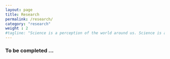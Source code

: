 ```yaml
---
layout: page
title: Research
permalink: /research/
category: "research"
weight : 2
#tagline: "Science is a perception of the world around us. Science is a place where what you find in nature pleases you. - Subrahmanyan Chandrasekhar"
---
```


### To be completed ...

<!--
## The Clusters Hiding in Plain Sight (*CHiPS*) survey
<figure><center>
  <img width="800" src="/images/chips01.png"/>
  <figcaption>The top three panels show color-color diagrams for objects that are detected in all four all-sky surveys (4,206 objects). The axes are the logarithm of the ratio of the X-Ray, mid-IR (MIR) or radio flux to the near-IR (NIR) flux. Points color in pink satisfy our three color cuts. The bottom three panels zoom in on these potential galaxy cluster candidates (735 objects). We remove the background (z > 0.7) and foreground (z < 0.1) sources from our sample based on redshift information from NED. The Phoenix, Perseus (NGC 1275), and Abell 1835 clusters, which host extreme BCGs, are shown with purple, red and green squares, respectively while PKS1353-341 is shown with a blue square.</figcaption>
</center></figure>

I am interested in identifying nearby galaxy clusters (z~0.2-0.7) with QSO dominant at the center, which have been mislabeled simply as a QSO in previous X-ray all-sky survey, such as ROSAT. One example of this misidentified galaxy cluster is the [*Phoenix Cluster*](http://adsabs.harvard.edu/abs/2012Natur.488..349M) (McDonald et al 2012), discovered recently using the Sunyaev–Zel'dovich effect with [the South Pole Telescope](https://pole.uchicago.edu/). This leads us to question of how many of these nearby galaxy cluster we have been mislabeled in existing all-sky surveys.

### First Galaxy Cluster from the *CHIPS* Survey: Galaxy Cluster surrounding PKS1353-341
<!-- <figure><center>
  <img width="500" src="/images/17214_img_full.png"/>
  <figcaption>Left: Chandra broad-band (0.5-7 keV) image for PKS1353-341 on a log-scale colorbar, showing the bright central point source and the surrounding diffuse cluster emission. Right: Magellan PISCO (g,r,i) image of the inner part of the galaxy cluster, showing the central giant elliptical galaxy.</figcaption>
</center></figure> -->

<!--
[<img src="/images/17214_img_full.png" style="float: left; width: 60%; margin-right: 1%; margin-bottom: 0.5em;">](/images/17214_img_full.png)
*Left: Chandra broad-band (0.5-7 keV) image for PKS1353-341 on a log-scale colorbar, showing the bright central point source and the surrounding diffuse cluster emission. Right: Magellan PISCO (g,r,i) image of the inner part of the galaxy cluster, showing the central giant elliptical galaxy.*
<p style="clear: both;"></p>

Our first newly discovered low-redshift (z = 0.223) galaxy cluster with a central X-ray bright point source, PKS1353-341 is presented here. The cluster has mass that are 700 trillions more than the mass of the sun or ~1200 times more massive than our Milky Way. The cluster hosts the extreme active galactic nuclei (AGN) in the center of the cluster which ejects enourmous energy to heat up its surrounding gas.

## Previous Talks and Presentation

### Journal Club Talks at MIT
- [A very deep Chandra view of metals, sloshing and feedback in the Centaurus cluster of galaxies](/talks/16_3_4/index.html) (Sanders et al. 2016) -- 3/4/2016

- [Statistical Detection of the HeII Transverse Proximity Effect: Evidence for Sustained Quasar Activity for >25 Million Years](/talks/17_4_21/index.html)
(Schmidt et al 2017) -- 4/21/2017
-->
